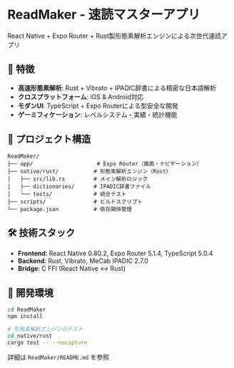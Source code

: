 # ReadMaker - 速読マスターアプリ

React Native + Expo Router + Rust製形態素解析エンジンによる次世代速読アプリ

## 🚀 特徴

- **高速形態素解析**: Rust + Vibrato + IPADIC辞書による精密な日本語解析
- **クロスプラットフォーム**: iOS & Android対応
- **モダンUI**: TypeScript + Expo Routerによる型安全な開発
- **ゲーミフィケーション**: レベルシステム・実績・統計機能

## 📁 プロジェクト構造

```
ReadMaker/
├── app/                    # Expo Router（画面・ナビゲーション）
├── native/rust/           # 形態素解析エンジン（Rust）
│   ├── src/lib.rs         # メイン解析ロジック
│   ├── dictionaries/      # IPADIC辞書ファイル
│   └── tests/             # 統合テスト
├── scripts/               # ビルドスクリプト
└── package.json           # 依存関係管理
```

## 🛠 技術スタック

- **Frontend**: React Native 0.80.2, Expo Router 5.1.4, TypeScript 5.0.4
- **Backend**: Rust, Vibrato, MeCab IPADIC 2.7.0
- **Bridge**: C FFI (React Native ↔ Rust)

## 🔧 開発環境

```bash
cd ReadMaker
npm install

# 形態素解析エンジンのテスト
cd native/rust
cargo test -- --nocapture
```

詳細は `ReadMaker/README.md` を参照